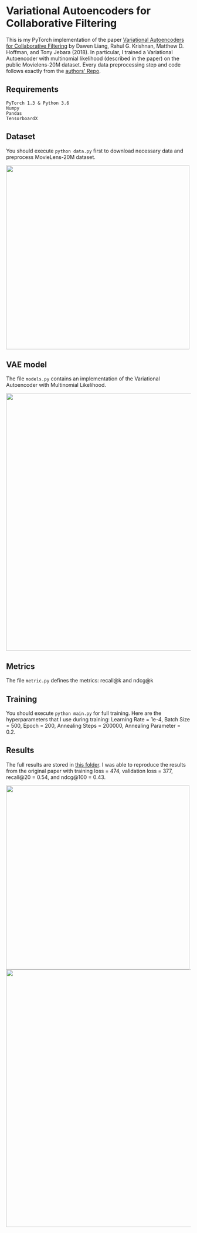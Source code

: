 # Variational Autoencoders for Collaborative Filtering

This is my PyTorch implementation of the paper [Variational Autoencoders for Collaborative Filtering](https://arxiv.org/abs/1802.05814) by Dawen Liang, Rahul G. Krishnan, Matthew D. Hoffman, and Tony Jebara (2018). In particular, I trained a Variational Autoencoder with multinomial likelihood (described in the paper) on the public Movielens-20M dataset. Every data preprocessing step and code follows exactly from the [authors' Repo](https://github.com/dawenl/vae_cf).

## Requirements

```
PyTorch 1.3 & Python 3.6
Numpy
Pandas
TensorboardX
```

## Dataset
You should execute `python data.py` first to download necessary data and preprocess MovieLens-20M dataset.

<img src="https://github.com/khanhnamle1994/transfer-rec/blob/master/VAE-CF-PyTorch/pics/data.png" width="500">

## VAE model
The file `models.py` contains an implementation of the Variational Autoencoder with Multinomial Likelihood.

<img src="https://github.com/khanhnamle1994/transfer-rec/blob/master/VAE-CF-PyTorch/pics/vae.png" width="700">

## Metrics
The file `metric.py` defines the metrics: recall@k and ndcg@k

## Training
You should execute `python main.py` for full training. Here are the hyperparameters that I use during training: Learning Rate = 1e-4, Batch Size = 500, Epoch = 200, Annealing Steps = 200000, Annealing Parameter = 0.2.

## Results
The full results are stored in [this folder](https://github.com/khanhnamle1994/transfer-rec/tree/master/VAE-CF-PyTorch/Results). I was able to reproduce the results from the original paper with training loss = 474, validation loss = 377, recall@20 = 0.54, and ndcg@100 = 0.43.

<img src="https://github.com/khanhnamle1994/transfer-rec/blob/master/VAE-CF-PyTorch/pics/result.png" width="500">

<img src="https://github.com/khanhnamle1994/transfer-rec/blob/master/VAE-CF-PyTorch/pics/result-experiment.png" width="700">
